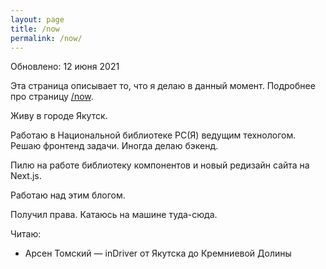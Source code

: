 ```yaml
---
layout: page
title: /now
permalink: /now/
---
```


Обновлено: 12 июня 2021

Эта страница описывает то, что я делаю в данный момент. Подробнее про страницу [/now](https://nownownow.com/about).

Живу в городе Якутск.

Работаю в Национальной библиотеке РС(Я) ведущим технологом. Решаю фронтенд задачи. Иногда делаю бэкенд.

Пилю на работе библиотеку компонентов и новый редизайн сайта на Next.js.

Работаю над этим блогом.

Получил права. Катаюсь на машине туда-сюда.

Читаю:

- Арсен Томский — inDriver от Якутска до Кремниевой Долины
